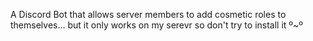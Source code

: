 A Discord Bot that allows server members to add cosmetic roles to themselves... but it only works on my serevr so don't try to install it º~º

